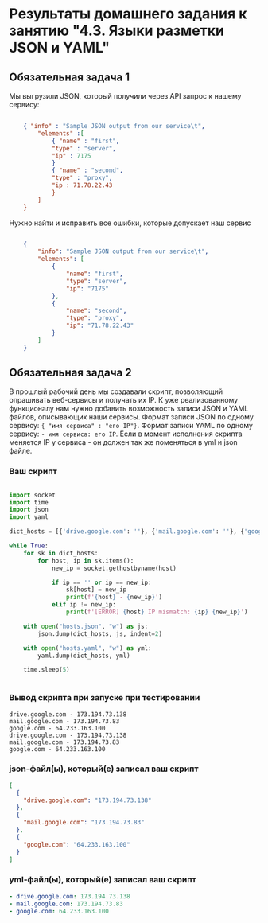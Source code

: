 # Результаты домашнего задания к занятию "4.3. Языки разметки JSON и YAML"

## Обязательная задача 1

Мы выгрузили JSON, который получили через API запрос к нашему сервису:

```json

    { "info" : "Sample JSON output from our service\t",
        "elements" :[
            { "name" : "first",
            "type" : "server",
            "ip" : 7175 
            }
            { "name" : "second",
            "type" : "proxy",
            "ip : 71.78.22.43
            }
        ]
    }

```

Нужно найти и исправить все ошибки, которые допускает наш сервис

```json

    {
        "info": "Sample JSON output from our service\t",
        "elements": [
            { 
                "name": "first",
                "type": "server",
                "ip": "7175"
            },
            { 
                "name": "second",
                "type": "proxy",
                "ip": "71.78.22.43"
            }
        ]
    }

```

## Обязательная задача 2

В прошлый рабочий день мы создавали скрипт, позволяющий опрашивать веб-сервисы и получать их IP. К уже реализованному функционалу нам нужно добавить возможность записи JSON и YAML файлов, описывающих наши сервисы. Формат записи JSON по одному сервису: `{ "имя сервиса" : "его IP"}`. Формат записи YAML по одному сервису: `- имя сервиса: его IP`. Если в момент исполнения скрипта меняется IP у сервиса - он должен так же поменяться в yml и json файле.

### Ваш скрипт

```python

import socket
import time
import json
import yaml

dict_hosts = [{'drive.google.com': ''}, {'mail.google.com': ''}, {'google.com': ''}]

while True:
    for sk in dict_hosts:             
        for host, ip in sk.items():
            new_ip = socket.gethostbyname(host)

            if ip == '' or ip == new_ip:
                sk[host] = new_ip
                print(f'{host} - {new_ip}')
            elif ip != new_ip:
                print(f'[ERROR] {host} IP mismatch: {ip} {new_ip}')

    with open("hosts.json", "w") as js:
        json.dump(dict_hosts, js, indent=2)

    with open("hosts.yaml", "w") as yml:
        yaml.dump(dict_hosts, yml)

    time.sleep(5)
        
```

### Вывод скрипта при запуске при тестировании

``` terminal
drive.google.com - 173.194.73.138
mail.google.com - 173.194.73.83
google.com - 64.233.163.100
drive.google.com - 173.194.73.138
mail.google.com - 173.194.73.83
google.com - 64.233.163.100
```

### json-файл(ы), который(е) записал ваш скрипт

```json
[
  {
    "drive.google.com": "173.194.73.138"
  },
  {
    "mail.google.com": "173.194.73.83"
  },
  {
    "google.com": "64.233.163.100"
  }
]
```

### yml-файл(ы), который(е) записал ваш скрипт

```yaml
- drive.google.com: 173.194.73.138
- mail.google.com: 173.194.73.83
- google.com: 64.233.163.100
```
